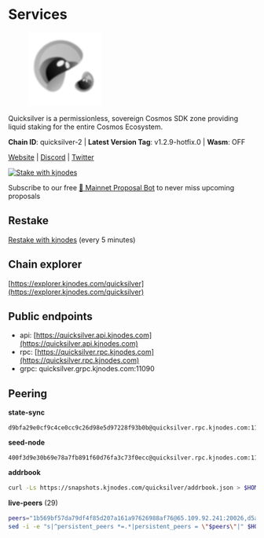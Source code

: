 # Services

<figure><img src="https://raw.githubusercontent.com/kj89/cosmos-images/main/logos/quicksilver.png" width="150" alt=""><figcaption></figcaption></figure>

Quicksilver is a permissionless, sovereign Cosmos SDK zone providing liquid staking for the entire Cosmos Ecosystem.

**Chain ID**: quicksilver-2 | **Latest Version Tag**: v1.2.9-hotfix.0 | **Wasm**: OFF

[Website](https://quicksilver.zone) | [Discord](https://discord.gg/quicksilverprotocol) | [Twitter](https://twitter.com/quicksilverzone)

[![Stake with kjnodes](https://i.ibb.co/cr44Q8j/button-stake-with-kjnodes.png)](https://restake.app/quicksilver/quickvaloper1fqfgpwdngmmay6ah7mg9y4k7ayykpzu6l3ht2m)

Subscribe to our free [🤖 Mainnet Proposal Bot](https://t.me/kjnodes_proposal_bot) to never miss upcoming proposals

## Restake

[Restake with kjnodes](https://restake.app/quicksilver/quickvaloper1fqfgpwdngmmay6ah7mg9y4k7ayykpzu6l3ht2m) (every 5 minutes)
## Chain explorer
[https://explorer.kjnodes.com/quicksilver](https://explorer.kjnodes.com/quicksilver)

## Public endpoints

* api: [https://quicksilver.api.kjnodes.com](https://quicksilver.api.kjnodes.com)
* rpc: [https://quicksilver.rpc.kjnodes.com](https://quicksilver.rpc.kjnodes.com)
* grpc: quicksilver.grpc.kjnodes.com:11090

## Peering

**state-sync**

```text
d9bfa29e0cf9c4ce0cc9c26d98e5d97228f93b0b@quicksilver.rpc.kjnodes.com:11656
```

**seed-node**

```text
400f3d9e30b69e78a7fb891f60d76fa3c73f0ecc@quicksilver.rpc.kjnodes.com:11659
```

**addrbook**
```bash
curl -Ls https://snapshots.kjnodes.com/quicksilver/addrbook.json > $HOME/.quicksilverd/config/addrbook.json
```

**live-peers** (29)
```bash
peers="1b569bf57da79df4f85d207a161a97626988af76@65.109.92.241:20026,d5a9c9ae08f0d30e36c8f64eca046fc52b00561e@65.109.92.160:26656,6053a39e67c6bae83430e354f53d99e160e4964b@65.109.28.177:28656,51070ba609ede6d7eb334b8cf0ed585f2b1ab66b@135.181.76.99:26656,9bd2b7e39fb0d823402f22c90e3000fdf3cd05bf@88.99.104.180:26656,ef1cb5bff5b76957f02636a30d5d85d861a35dbe@65.109.92.240:21026,f73ee3d2450f41bcf1b2975552cdf60a118a64c9@46.4.50.247:11656,d9bfa29e0cf9c4ce0cc9c26d98e5d97228f93b0b@65.109.88.38:11656,c3ec2daba16e457ca5117079f34ff49e99e7572d@65.109.94.221:35656,03b3e3093b6cd33fba9f00cea6c2a560f89c61d6@195.14.6.2:26656,b00a1e8869d0a8327f12f12d6b63bacf15527525@213.239.207.175:32656,841efbdd6cd5c7191b5ec849499dfd9d1ea6a931@23.88.69.22:28566,e726816f42831689eab9378d5d577f1d06d25716@176.9.188.21:26656,ebc272824924ea1a27ea3183dd0b9ba713494f83@195.3.220.136:27026,6785dbb8a0138600e0e0faaa77baa375451b38bb@162.55.132.48:15620,225a08945298003a397eb6a51854525948fd9a5b@162.55.245.149:2010,6f80fa3110d45fa7cf08fe7df94cf9f60da8ad4a@178.63.67.112:26656,ff2055b198685f619897058a26776b9d1b73dc3c@178.63.184.129:26656,3308d9078fcca016fbd8dc8f3b19666326f41a6f@138.201.121.185:26672,5fa47201aa5208c30982b6f9d8ca44222d256fc5@51.91.70.90:48656,ebafaa0d0087ecfc785b095d6a91a67a12eecd80@5.9.100.25:26656,0ad45ecd219b9151ac17951dc1cd6303bcda2b58@65.109.106.169:26656,05241d21ff9e7c699bbdb4faa73da1860b6d8cd7@128.199.85.168:26656,e72108879602113f6661507b583ff8b5616f06c6@95.217.202.49:31656,ae44851a5d63d70382c1621bc7727db2a40d10d0@88.99.164.158:21026,185f80586290dcd53db67ebc2da1e146e291bcd6@148.251.13.186:11156,602700ce2ed57b2176514ec2ecbda079caa7a536@178.170.40.28:15620,8a0740d4b70629c26022db7525132da0062bf42b@194.62.99.114:26656,08ab5be08f12754381c0fd088bb36d9d294f54c6@65.109.21.74:26656"
sed -i -e "s|^persistent_peers *=.*|persistent_peers = \"$peers\"|" $HOME/.quicksilverd/config/config.toml
```
